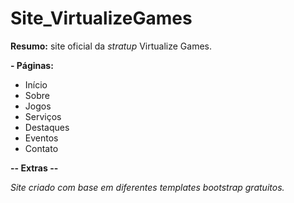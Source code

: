 # Site_VirtualizeGames

**Resumo:** site oficial da _stratup_ Virtualize Games.

**- Páginas:**

* Início
* Sobre
* Jogos
* Serviços
* Destaques
* Eventos
* Contato

**-- Extras --**

_Site criado com base em diferentes templates bootstrap gratuitos._
